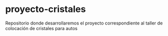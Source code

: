 # proyecto-cristales
Repositorio donde desarrollaremos el proyecto correspondiente al taller de colocación de cristales para autos
